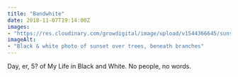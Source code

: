 ```yaml
---
title: "Bandwhite"
date: 2018-11-07T19:14:00Z
images: 
- "https://res.cloudinary.com/growdigital/image/upload/v1544366645/sunset-45474014272.jpg"
imageAlt: 
- "Black & white photo of sunset over trees, beneath branches"
---
```


Day, er, 5? of My Life in Black and White. No people, no words.
